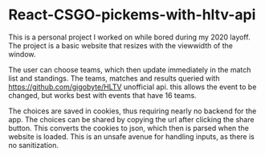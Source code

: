 # React-CSGO-pickems-with-hltv-api
This is a personal project I worked on while bored during my 2020 layoff.
The project is a basic website that resizes with the viewwidth of the window.

The user can choose teams, which then update immediately in the match list and standings.
The teams, matches and results queried with https://github.com/gigobyte/HLTV unofficial api. this allows the event to be changed, but works best with events that have 16 teams.

The choices are saved in cookies, thus requiring nearly no backend for the app. 
The choices can be shared by copying the url after clicking the share button. This converts the cookies to json, which then is parsed when the website is loaded.
This is an unsafe avenue for handling inputs, as there is no sanitization.
